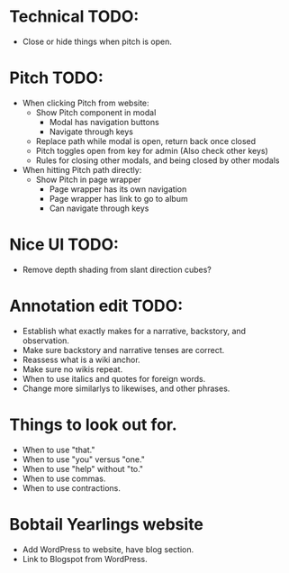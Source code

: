 # Technical TODO:
* Close or hide things when pitch is open.

# Pitch TODO:
* When clicking Pitch from website:
    * Show Pitch component in modal
        * Modal has navigation buttons
        * Navigate through keys
    * Replace path while modal is open, return back once closed
    * Pitch toggles open from key for admin (Also check other keys)
    * Rules for closing other modals, and being closed by other modals
* When hitting Pitch path directly:
    * Show Pitch in page wrapper
        * Page wrapper has its own navigation
        * Page wrapper has link to go to album
        * Can navigate through keys

# Nice UI TODO:
* Remove depth shading from slant direction cubes?

# Annotation edit TODO:
* Establish what exactly makes for a narrative, backstory, and observation.
* Make sure backstory and narrative tenses are correct.
* Reassess what is a wiki anchor.
* Make sure no wikis repeat.
* When to use italics and quotes for foreign words.
* Change more similarlys to likewises, and other phrases.

# Things to look out for.
* When to use "that."
* When to use "you" versus "one."
* When to use "help" without "to."
* When to use commas.
* When to use contractions.

# Bobtail Yearlings website
* Add WordPress to website, have blog section.
* Link to Blogspot from WordPress.
